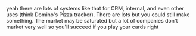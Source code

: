 yeah there are lots of systems like that for CRM, internal, and even other uses (think Domino's Pizza tracker). There are lots but you could still make something. The market may be saturated but a lot of companies don't market very well so you'll succeed if you play your cards right
